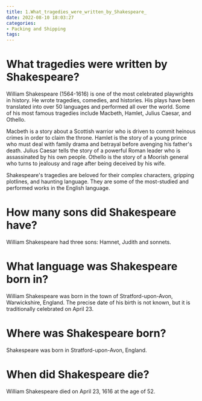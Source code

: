 ```yaml
---
title: 1.What_tragedies_were_written_by_Shakespeare_
date: 2022-08-10 18:03:27
categories:
- Packing and Shipping
tags:
---
```



# What tragedies were written by Shakespeare? 

William Shakespeare (1564-1616) is one of the most celebrated playwrights in history. He wrote tragedies, comedies, and histories. His plays have been translated into over 50 languages and performed all over the world. Some of his most famous tragedies include Macbeth, Hamlet, Julius Caesar, and Othello.

Macbeth is a story about a Scottish warrior who is driven to commit heinous crimes in order to claim the throne. Hamlet is the story of a young prince who must deal with family drama and betrayal before avenging his father's death. Julius Caesar tells the story of a powerful Roman leader who is assassinated by his own people. Othello is the story of a Moorish general who turns to jealousy and rage after being deceived by his wife.

Shakespeare's tragedies are beloved for their complex characters, gripping plotlines, and haunting language. They are some of the most-studied and performed works in the English language.

# How many sons did Shakespeare have? 

William Shakespeare had three sons: Hamnet, Judith and sonnets.

# What language was Shakespeare born in? 

William Shakespeare was born in the town of Stratford-upon-Avon, Warwickshire, England. The precise date of his birth is not known, but it is traditionally celebrated on April 23.

# Where was Shakespeare born? 

Shakespeare was born in Stratford-upon-Avon, England.

# When did Shakespeare die?

William Shakespeare died on April 23, 1616 at the age of 52.